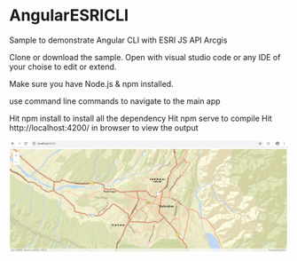 # AngularESRICLI
Sample to demonstrate Angular CLI with ESRI JS API Arcgis

Clone or download the sample. Open with visual studio code or any IDE of your choise to edit or extend.

Make sure you have Node.js & npm installed.

use command line commands to navigate to the main app

Hit npm install to install all the dependency
Hit npm serve to compile
Hit http://localhost:4200/ in browser to view the output

![alt text](https://github.com/sksaurav033/AngularESRICLI/blob/master/esriAngular/Capture.PNG)
